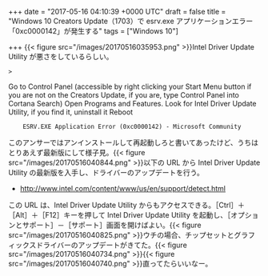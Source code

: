 
+++
date = "2017-05-16 04:10:39 +0000 UTC"
draft = false
title = "Windows 10 Creators Update（1703）で esrv.exe アプリケーションエラー「0xc0000142」が発生する"
tags = ["Windows 10"]

+++
{{< figure src="/images/20170516035953.png"  >}}Intel Driver Update Utility が悪さをしているらしい。

    >
        

Go to Control Panel (accessible by right clicking your Start Menu button if you are not on the Creators Update, if you are, type Control Panel into Cortana Search)
Open Programs and Features.
Look for Intel Driver Update Utility, if you find it, uninstall it
Reboot

        ESRV.EXE Application Error (0xc0000142) - Microsoft Community
    
このアンサーではアンインストールして再起動しろと書いてあったけど、うちはとりあえず最新版にして様子見。{{< figure src="/images/20170516040844.png"  >}}以下の URL から Intel Driver Update Utility の最新版を入手し、ドライバーのアップデートを行う。

<ul>
<li><a href="http://www.intel.com/content/www/us/en/support/detect.html">http://www.intel.com/content/www/us/en/support/detect.html</a></li>
</ul>この URL は、Intel Driver Update Utility からもアクセスできる。［Ctrl］＋［Alt］＋［F12］キーを押して Intel Driver Update Utility を起動し、［オプションとサポート］－［サポート］画面を開けばよい。{{< figure src="/images/20170516040825.png"  >}}ウチの場合、チップセットとグラフィックスドライバーのアップデートがきてた。{{< figure src="/images/20170516040734.png"  >}}{{< figure src="/images/20170516040740.png"  >}}直ってたらいいなー。


